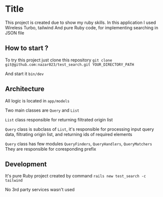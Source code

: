 # Title

This project is created due to show my ruby skills.
In this application I used Wireless Turbo, tailwind
And pure Ruby code, for implementing searching in JSON file

## How to start ?

  To try this project just clone this repository
  ```git clone git@github.com:nazar023/test_search.git YOUR_DIRECTORY_PATH```

  And start it
  ```bin/dev```

## Architecture

All logic is located in `app/models`

Two main classes are `Query` and `List`

`List` class responsible for returning filtrated origin list

`Query` class is subclass of `List`, it's responsible for
processing input query data, filtrating origin list, and returning ids of
required elements

`Query` class has few modules `QueryFinders`, `QueryHandlers`, `QueryMatchers`
They are responsible for coresponding prefix

## Development

It's pure Ruby project created by command
```rails new test_search -c tailwind```

No 3rd party services wasn't used

